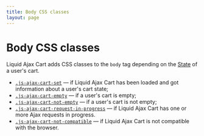 ```yaml
---
title: Body CSS classes
layout: page
---
```


# Body CSS classes

Liquid Ajax Cart adds CSS classes to the `body` tag depending on the [State](/reference/state/) of a user's cart.

- [`.js-ajax-cart-set`](/reference/js-ajax-cart-set/) — if Liquid Ajax Cart has been loaded and got information about a user's cart state;
- [`.js-ajax-cart-empty`](/reference/js-ajax-cart-empty/) — if a user's cart is empty;
- [`.js-ajax-cart-not-empty`](/reference/js-ajax-cart-not-empty/) — if a user's cart is not empty;
- [`.js-ajax-cart-request-in-progress`](/reference/js-ajax-cart-request-in-progress/) — if Liquid Ajax Cart has one or more Ajax requests in progress.
- [`.js-ajax-cart-not-compatible`](/reference/js-ajax-cart-not-compatible/) — if Liquid Ajax Cart is not compatible with the browser.